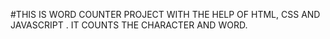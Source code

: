 #THIS IS WORD COUNTER PROJECT WITH THE HELP OF HTML, CSS AND JAVASCRIPT . IT COUNTS THE CHARACTER AND WORD. 